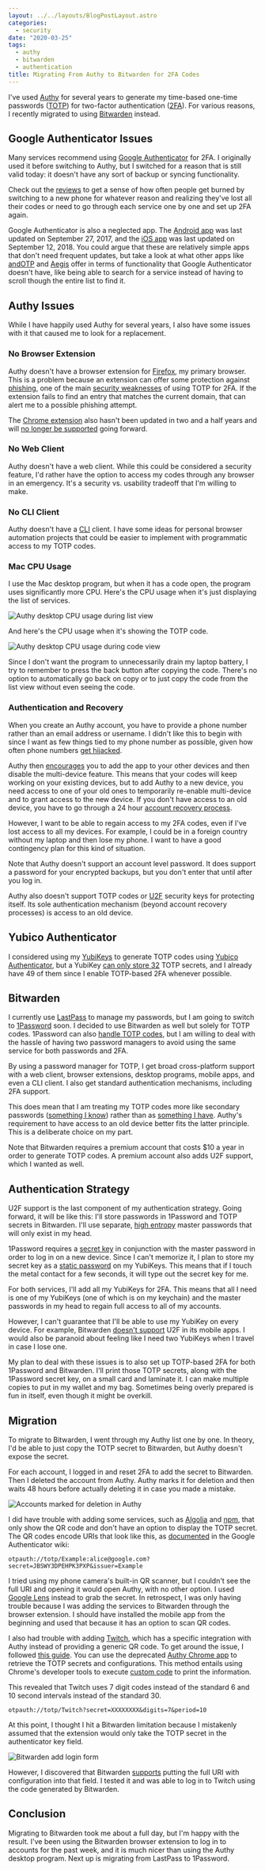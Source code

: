 ```yaml
---
layout: ../../layouts/BlogPostLayout.astro
categories:
  - security
date: "2020-03-25"
tags:
  - authy
  - bitwarden
  - authentication
title: Migrating From Authy to Bitwarden for 2FA Codes
---
```


I've used [Authy](https://authy.com/) for several years to generate my
time-based one-time passwords
([TOTP](https://en.wikipedia.org/wiki/Time-based_One-time_Password_algorithm))
for two-factor authentication
([2FA](https://en.wikipedia.org/wiki/Multi-factor_authentication)). For various
reasons, I recently migrated to using [Bitwarden](https://bitwarden.com/)
instead.

## Google Authenticator Issues

Many services recommend using [Google
Authenticator](https://en.wikipedia.org/wiki/Google_Authenticator) for 2FA. I
originally used it before switching to Authy, but I switched for a reason that
is still valid today: it doesn't have any sort of backup or syncing
functionality.

Check out the
[reviews](https://play.google.com/store/apps/details?id=com.google.android.apps.authenticator2&showAllReviews=true)
to get a sense of how often people get burned by switching to a new phone for
whatever reason and realizing they've lost all their codes or need to go through
each service one by one and set up 2FA again.

Google Authenticator is also a neglected app. The [Android
app](https://play.google.com/store/apps/details?id=com.google.android.apps.authenticator2)
was last updated on September 27, 2017, and the [iOS
app](https://apps.apple.com/us/app/google-authenticator/id388497605) was last
updated on September 12, 2018. You could argue that these are relatively simple
apps that don't need frequent updates, but take a look at what other apps like
[andOTP](https://play.google.com/store/apps/details?id=org.shadowice.flocke.andotp)
and [Aegis](https://getaegis.app/) offer in terms of functionality that Google
Authenticator doesn't have, like being able to search for a service instead of
having to scroll though the entire list to find it.

## Authy Issues

While I have happily used Authy for several years, I also have some issues with
it that caused me to look for a replacement.

### No Browser Extension

Authy doesn't have a browser extension for
[Firefox](https://www.mozilla.org/firefox/), my primary browser. This is a
problem because an extension can offer some protection against
[phishing](https://en.wikipedia.org/wiki/Phishing), one of the main [security
weaknesses](https://www.scottbrady91.com/Authentication/Software-Tokens-Wont-Save-You)
of using TOTP for 2FA. If the extension fails to find an entry that matches the
current domain, that can alert me to a possible phishing attempt.

The [Chrome
extension](https://chrome.google.com/webstore/detail/authy-chrome-extension/fhgenkpocbhhddlgkjnfghpjanffonno)
also hasn't been updated in two and a half years and will [no longer be
supported](https://authy.com/blog/authy-chrome-app-extension-end-life/) going
forward.

### No Web Client

Authy doesn't have a web client. While this could be considered a security
feature, I'd rather have the option to access my codes through any browser in an
emergency. It's a security vs. usability tradeoff that I'm willing to make.

### No CLI Client

Authy doesn't have a [CLI](https://en.wikipedia.org/wiki/Command-line_interface)
client. I have some ideas for personal browser automation projects that could be
easier to implement with programmatic access to my TOTP codes.

### Mac CPU Usage

I use the Mac desktop program, but when it has a code open, the program uses
significantly more CPU. Here's the CPU usage when it's just displaying the list
of services.

![Authy desktop CPU usage during list view](https://i.imgur.com/0a7vZMW.png)

And here's the CPU usage when it's showing the TOTP code.

![Authy desktop CPU usage during code view](https://i.imgur.com/5kVBCbB.png)

Since I don't want the program to unnecessarily drain my laptop battery, I try
to remember to press the back button after copying the code.  There's no option
to automatically go back on copy or to just copy the code from the list view
without even seeing the code.

### Authentication and Recovery

When you create an Authy account, you have to provide a phone number rather than
an email address or username. I didn't like this to begin with since I want as
few things tied to my phone number as possible, given how often phone numbers
[get hijacked](https://www.wired.com/story/sim-swap-attack-defend-phone/).

Authy then
[encourages](https://support.authy.com/hc/en-us/articles/360016317013-Enable-or-Disable-Authy-Multi-Device)
you to add the app to your other devices and then disable the multi-device
feature. This means that your codes will keep working on your existing devices,
but to add Authy to a new device, you need access to one of your old ones to
temporarily re-enable multi-device and to grant access to the new device. If you
don't have access to an old device, you have to go through a 24 hour [account
recovery
process](https://support.authy.com/hc/en-us/articles/115012672088-Restoring-Authy-Access-on-a-New-Lost-or-Inaccessible-Phone#new_app).

However, I want to be able to regain access to my 2FA codes, even if I've lost
access to all my devices. For example, I could be in a foreign country without
my laptop and then lose my phone. I want to have a good contingency plan for
this kind of situation.

Note that Authy doesn't support an account level password. It does support a
password for your encrypted backups, but you don't enter that until after you
log in.

Authy also doesn't support TOTP codes or
[U2F](https://en.wikipedia.org/wiki/Universal_2nd_Factor) security keys for
protecting itself. Its sole authentication mechanism (beyond account recovery
processes) is access to an old device.

## Yubico Authenticator

I considered using my [YubiKeys](https://www.yubico.com/) to generate TOTP codes
using [Yubico
Authenticator](https://www.yubico.com/products/services-software/download/yubico-authenticator/),
but a YubiKey [can only store
32](https://www.reddit.com/r/yubikey/comments/ataxt3/only_32_oathtotp_entries/)
TOTP secrets, and I already have 49 of them since I enable TOTP-based 2FA
whenever possible.

## Bitwarden

I currently use [LastPass](https://www.lastpass.com/) to manage my passwords,
but I am going to switch to [1Password](https://1password.com/) soon. I decided
to use Bitwarden as well but solely for TOTP codes. 1Password can also [handle
TOTP codes](https://support.1password.com/one-time-passwords/), but I am willing
to deal with the hassle of having two password managers to avoid using the same
service for both passwords and 2FA.

By using a password manager for TOTP, I get broad cross-platform support with a
web client, browser extensions, desktop programs, mobile apps, and even a CLI
client. I also get standard authentication mechanisms, including 2FA support.

This does mean that I am treating my TOTP codes more like secondary passwords
([something I
know](https://en.wikipedia.org/wiki/Multi-factor_authentication#Knowledge_factors))
rather than as [something I
have](https://en.wikipedia.org/wiki/Multi-factor_authentication#Possession_factors).
Authy's requirement to have access to an old device better fits the latter
principle. This is a deliberate choice on my part.

Note that Bitwarden requires a premium account that costs $10 a year in order to
generate TOTP codes. A premium account also adds U2F support, which I wanted as
well.

## Authentication Strategy

U2F support is the last component of my authentication strategy. Going forward,
it will be like this: I'll store passwords in 1Password and TOTP secrets in
Bitwarden. I'll use separate, [high entropy](https://xkcd.com/936/) master
passwords that will only exist in my head.

1Password requires a [secret key](https://support.1password.com/secret-key/) in
conjunction with the master password in order to log in on a new device. Since I
can't memorize it, I plan to store my secret key as a [static
password](https://support.yubico.com/support/solutions/articles/15000006480-understanding-core-static-password-features)
on my YubiKeys. This means that if I touch the metal contact for a few seconds,
it will type out the secret key for me.

For both services, I'll add all my YubiKeys for 2FA. This means that all I need
is one of my YubiKeys (one of which is on my keychain) and the master passwords
in my head to regain full access to all of my accounts.

However, I can't guarantee that I'll be able to use my YubiKey on every device.
For example, Bitwarden [doesn't
support](https://help.bitwarden.com/article/setup-two-step-login-u2f/) U2F in
its mobile apps. I would also be paranoid about feeling like I need two YubiKeys
when I travel in case I lose one.

My plan to deal with these issues is to also set up TOTP-based 2FA for both
1Password and Bitwarden. I'll print those TOTP secrets, along with the 1Password
secret key, on a small card and laminate it. I can make multiple copies to put
in my wallet and my bag. Sometimes being overly prepared is fun in itself, even
though it might be overkill.

## Migration

To migrate to Bitwarden, I went through my Authy list one by one. In theory, I'd
be able to just copy the TOTP secret to Bitwarden, but Authy doesn't expose the
secret.

For each account, I logged in and reset 2FA to add the secret to Bitwarden. Then
I deleted the account from Authy. Authy marks it for deletion and then waits 48
hours before actually deleting it in case you made a mistake.

![Accounts marked for deletion in Authy](https://i.imgur.com/58A2QCW.png)

I did have trouble with adding some services, such as
[Algolia](https://www.algolia.com/) and [npm](https://www.npmjs.com/), that only
show the QR code and don't have an option to display the TOTP secret. The QR
codes encode URIs that look like this, as
[documented](https://github.com/google/google-authenticator/wiki/Key-Uri-Format)
in the Google Authenticator wiki:

```
otpauth://totp/Example:alice@google.com?secret=JBSWY3DPEHPK3PXP&issuer=Example
```

I tried using my phone camera's built-in QR scanner, but I couldn't see the full
URI and opening it would open Authy, with no other option. I used [Google
Lens](https://lens.google.com/) instead to grab the secret. In retrospect, I was
only having trouble because I was adding the services to Bitwarden through the
browser extension. I should have installed the mobile app from the beginning and
used that because it has an option to scan QR codes.

I also had trouble with adding [Twitch](https://www.twitch.tv/), which has a
specific integration with Authy instead of providing a generic QR code. To get
around the issue, I followed [this
guide](https://medium.com/@dubistkomisch/set-up-2fa-two-factor-authentication-for-twitch-with-google-authenticator-or-other-totp-client-f19af32df68a).
You can use the deprecated [Authy Chrome
app](https://chrome.google.com/webstore/detail/authy/gaedmjdfmmahhbjefcbgaolhhanlaolb/related)
to retrieve the TOTP secrets and configurations. This method entails using
Chrome's developer tools to execute [custom
code](https://gist.github.com/gboudreau/94bb0c11a6209c82418d01a59d958c93) to
print the information.

This revealed that Twitch uses 7 digit codes instead of the standard 6 and 10
second intervals instead of the standard 30.

```
otpauth://totp/Twitch?secret=XXXXXXXX&digits=7&period=10
```

At this point, I thought I hit a Bitwarden limitation because I mistakenly
assumed that the extension would only take the TOTP secret in the authenticator
key field.

![Bitwarden add login form](https://i.imgur.com/WU3MYY5.png)

However, I discovered that Bitwarden
[supports](https://community.bitwarden.com/t/support-totp-auth-parameters/37)
putting the full URI with configuration into that field. I tested it and was
able to log in to Twitch using the code generated by Bitwarden.

## Conclusion

Migrating to Bitwarden took me about a full day, but I'm happy with the result.
I've been using the Bitwarden browser extension to log in to accounts for the
past week, and it is much nicer than using the Authy desktop program. Next up is
migrating from LastPass to 1Password.
